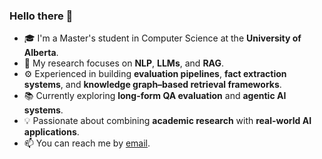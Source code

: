 ### Hello there 👋

- 🎓 I'm a Master's student in Computer Science at the **University of Alberta**.  
- 🔬 My research focuses on **NLP**, **LLMs**, and **RAG**.  
- ⚙️ Experienced in building **evaluation pipelines**, **fact extraction systems**, and **knowledge graph–based retrieval frameworks**.  
- 📚 Currently exploring **long-form QA evaluation** and **agentic AI systems**.  
- 💡 Passionate about combining **academic research** with **real-world AI applications**.  
- 📫 You can reach me by [email](mailto:ardestan@ualberta.ca).  
